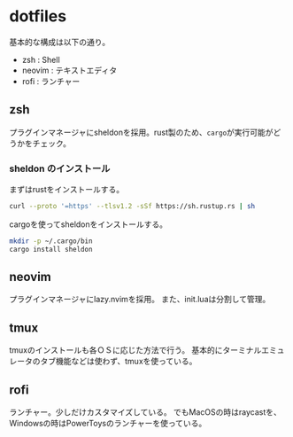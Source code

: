 # dotfiles

基本的な構成は以下の通り。
- zsh : Shell
- neovim : テキストエディタ
- rofi : ランチャー

## zsh
プラグインマネージャにsheldonを採用。rust製のため、`cargo`が実行可能がどうかをチェック。

### sheldon のインストール
まずはrustをインストールする。
```bash
curl --proto '=https' --tlsv1.2 -sSf https://sh.rustup.rs | sh
```
cargoを使ってsheldonをインストールする。
```bash
mkdir -p ~/.cargo/bin
cargo install sheldon
```
## neovim
プラグインマネージャにlazy.nvimを採用。
また、init.luaは分割して管理。

## tmux 
tmuxのインストールも各ＯＳに応じた方法で行う。
基本的にターミナルエミュレータのタブ機能などは使わず、tmuxを使っている。

## rofi
ランチャー。少しだけカスタマイズしている。
でもMacOSの時はraycastを、Windowsの時はPowerToysのランチャーを使っている。
